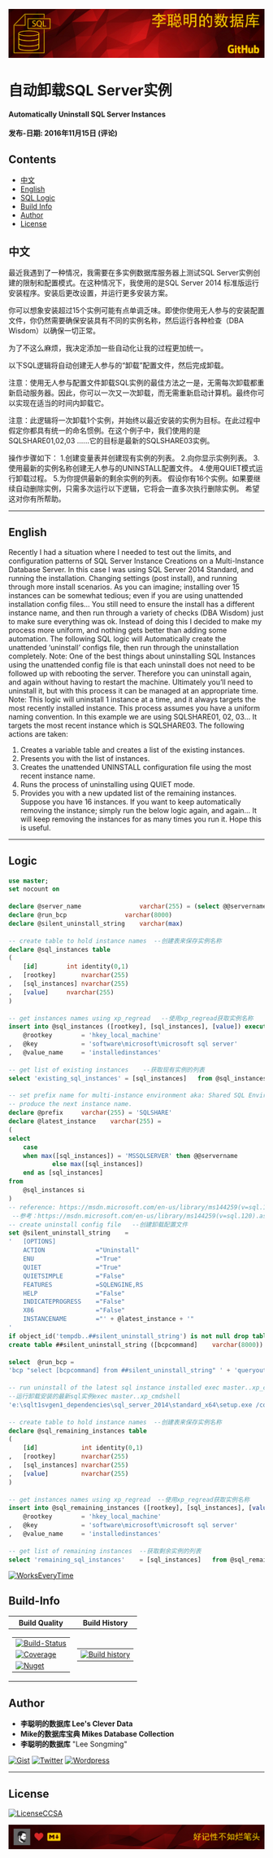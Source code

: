 ![CLEVER DATA GIT REPO](https://raw.githubusercontent.com/LiCongMingDeShujuku/git-resources/master/0-clever-data-github.png "李聪明的数据库")

# 自动卸载SQL Server实例
#### Automatically Uninstall SQL Server Instances
**发布-日期: 2016年11月15日 (评论)**


## Contents

- [中文](#中文)
- [English](#English)
- [SQL Logic](#Logic)
- [Build Info](#Build-Info)
- [Author](#Author)
- [License](#License) 


## 中文
最近我遇到了一种情况，我需要在多实例数据库服务器上测试SQL Server实例创建的限制和配置模式。在这种情况下，我使用的是SQL Server 2014 标准版运行安装程序。安装后更改设置，并运行更多安装方案。

你可以想象安装超过15个实例可能有点单调乏味。即使你使用无人参与的安装配置文件，你仍然需要确保安装具有不同的实例名称，然后运行各种检查（DBA Wisdom）以确保一切正常。

为了不这么麻烦，我决定添加一些自动化让我的过程更加统一。

以下SQL逻辑将自动创建无人参与的“卸载”配置文件，然后完成卸载。

注意：使用无人参与配置文件卸载SQL实例的最佳方法之一是，无需每次卸载都重新启动服务器。因此，你可以一次又一次卸载，而无需重新启动计算机。最终你可以实现在适当的时间内卸载它。

注意：此逻辑将一次卸载1个实例，并始终以最近安装的实例为目标。在此过程中假定你都具有统一的命名惯例。在这个例子中，我们使用的是SQLSHARE01,02,03 ......它的目标是最新的SQLSHARE03实例。

操作步骤如下：
1.创建变量表并创建现有实例的列表。
2.向你显示实例列表。
3.使用最新的实例名称创建无人参与的UNINSTALL配置文件。
4.使用QUIET模式运行卸载过程。
5.为你提供最新的剩余实例的列表。
假设你有16个实例。如果要继续自动删除实例，只需多次运行以下逻辑，它将会一直多次执行删除实例。
希望这对你有所帮助。

---

## English
Recently I had a situation where I needed to test out the limits, and configuration patterns of SQL Server Instance Creations on a Multi-Instance Database Server. In this case I was using SQL Server 2014 Standard, and running the installation. Changing settings (post install), and running through more install scenarios.
As you can imagine; installing over 15 instances can be somewhat tedious; even if you are using unattended installation config files… You still need to ensure the install has a different instance name, and then run through a variety of checks (DBA Wisdom) just to make sure everything was ok.
Instead of doing this I decided to make my process more uniform, and nothing gets better than adding some automation.
The following SQL logic will Automatically create the unattended ‘uninstall’ configs file, then run through the uninstallation completely.
Note: One of the best things about uninstalling SQL Instances using the unattended config file is that each uninstall does not need to be followed up with rebooting the server. Therefore you can uninstall again, and again without having to restart the machine. Ultimately you’ll need to uninstall it, but with this process it can be managed at an appropriate time.
Note: This logic will uninstall 1 instance at a time, and it always targets the most recently installed instance. This process assumes you have a uniform naming convention. In this example we are using SQLSHARE01, 02, 03… It targets the most recent instance which is SQLSHARE03. 
The following actions are taken:
1. Creates a variable table and creates a list of the existing instances.
2. Presents you with the list of instances.
3. Creates the unattended UNINSTALL configuration file using the most recent instance name.
4. Runs the process of uninstalling using QUIET mode.
5. Provides you with a new updated list of the remaining instances.
Suppose you have 16 instances. If you want to keep automatically removing the instance; simply run the below logic again, and again… It will keep removing the instances for as many times you run it.
Hope this is useful.


---
## Logic
```SQL
use master;
set nocount on
 
declare @server_name                varchar(255) = (select @@servername)
declare @run_bcp                varchar(8000) 
declare @silent_uninstall_string    varchar(max)
 
-- create table to hold instance names  --创建表来保存实例名称
declare @sql_instances table
(
    [id]        int identity(0,1)
,   [rootkey]       nvarchar(255)
,   [sql_instances] nvarchar(255)
,   [value]     nvarchar(255)
)
  
-- get instances names using xp_regread   --使用xp_regread获取实例名称
insert into @sql_instances ([rootkey], [sql_instances], [value]) execute xp_regread
    @rootkey        = 'hkey_local_machine'
,   @key            = 'software\microsoft\microsoft sql server'
,   @value_name     = 'installedinstances'
 
-- get list of existing instances    --获取现有实例的列表
select 'existing_sql_instances' = [sql_instances]   from @sql_instances
 
-- set prefix name for multi-instance environment aka: Shared SQL Environment "SQLSHARE"
-- produce the next instance name.
declare @prefix     varchar(255) = 'SQLSHARE'
declare @latest_instance    varchar(255) = 
(
select
    case
    when max([sql_instances]) = 'MSSQLSERVER' then @@servername
            else max([sql_instances])
    end as [sql_instances]
from
    @sql_instances si
)
-- reference: https://msdn.microsoft.com/en-us/library/ms144259(v=sql.120).aspx
 --参考：https://msdn.microsoft.com/en-us/library/ms144259(v=sql.120).aspx
-- create uninstall config file   --创建卸载配置文件
set @silent_uninstall_string    =
'	[OPTIONS]
	ACTION          	="Uninstall"
	ENU         		="True"
	QUIET           	="True"
	QUIETSIMPLE     	="False"
	FEATURES        	=SQLENGINE,RS
	HELP            	="False"
	INDICATEPROGRESS    ="False"
	X86         		="False"
	INSTANCENAME        ="' + @latest_instance + '"
'
if object_id('tempdb..##silent_uninstall_string') is not null drop table ##silent_uninstall_string
create table ##silent_uninstall_string ([bcpcommand]    varchar(8000)) insert into  ##silent_uninstall_string select @silent_uninstall_string
 
select  @run_bcp = 
'bcp "select [bcpcommand] from ##silent_uninstall_string" ' + 'queryout "e:\sql_silent_uninstall_config_file\unattended_uninstall_sql_2014_standard.ini" -c -t -T -S' + @server_name exec master..xp_cmdshell @run_bcp
 
-- run uninstall of the latest sql instance installed exec master..xp_cmdshell 
--运行卸载安装的最新sql实例exec master..xp_cmdshell 
'e:\sqlt1svgen1_dependencies\sql_server_2014\standard_x64\setup.exe /configurationfile=e:\sql_silent_uninstall_config_file\unattended_uninstall_sql_2014_standard.ini'
 
-- create table to hold instance names  --创建表来保存实例名称
declare @sql_remaining_instances table
(
    [id]        	int identity(0,1)
,   [rootkey]       nvarchar(255)
,   [sql_instances] nvarchar(255)
,   [value]     	nvarchar(255)
)
  
-- get instances names using xp_regread  --使用xp_regread获取实例名称
insert into @sql_remaining_instances ([rootkey], [sql_instances], [value]) execute xp_regread
    @rootkey        = 'hkey_local_machine'
,   @key            = 'software\microsoft\microsoft sql server'
,   @value_name     = 'installedinstances'
 
-- get list of remaining instances  --获取剩余实例的列表
select 'remaining_sql_instances'    = [sql_instances]   from @sql_remaining_instances

```

[![WorksEveryTime](https://forthebadge.com/images/badges/60-percent-of-the-time-works-every-time.svg)](https://shitday.de/)

## Build-Info

| Build Quality | Build History |
|--|--|
|<table><tr><td>[![Build-Status](https://ci.appveyor.com/api/projects/status/pjxh5g91jpbh7t84?svg?style=flat-square)](#)</td></tr><tr><td>[![Coverage](https://coveralls.io/repos/github/tygerbytes/ResourceFitness/badge.svg?style=flat-square)](#)</td></tr><tr><td>[![Nuget](https://img.shields.io/nuget/v/TW.Resfit.Core.svg?style=flat-square)](#)</td></tr></table>|<table><tr><td>[![Build history](https://buildstats.info/appveyor/chart/tygerbytes/resourcefitness)](#)</td></tr></table>|

## Author

- **李聪明的数据库 Lee's Clever Data**
- **Mike的数据库宝典 Mikes Database Collection**
- **李聪明的数据库** "Lee Songming"

[![Gist](https://img.shields.io/badge/Gist-李聪明的数据库-<COLOR>.svg)](https://gist.github.com/congmingshuju)
[![Twitter](https://img.shields.io/badge/Twitter-mike的数据库宝典-<COLOR>.svg)](https://twitter.com/mikesdatawork?lang=en)
[![Wordpress](https://img.shields.io/badge/Wordpress-mike的数据库宝典-<COLOR>.svg)](https://mikesdatawork.wordpress.com/)

---
## License
[![LicenseCCSA](https://img.shields.io/badge/License-CreativeCommonsSA-<COLOR>.svg)](https://creativecommons.org/share-your-work/licensing-types-examples/)

![Lee Songming](https://raw.githubusercontent.com/LiCongMingDeShujuku/git-resources/master/1-clever-data-github.png "李聪明的数据库")

